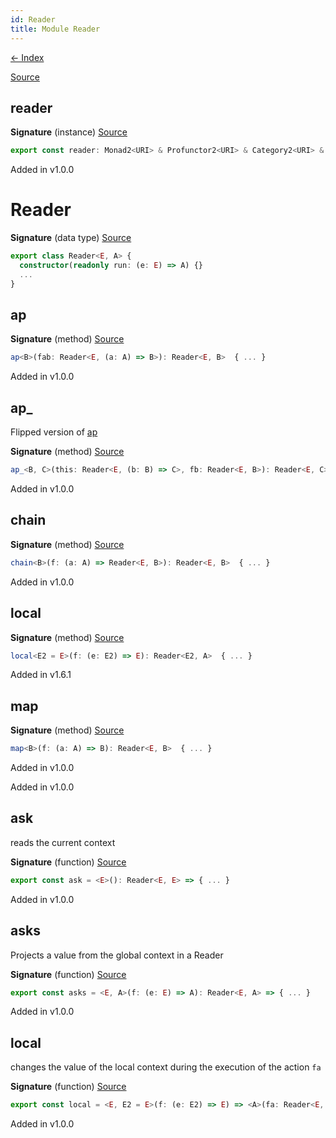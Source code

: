 ```yaml
---
id: Reader
title: Module Reader
---
```


[← Index](.)

[Source](https://github.com/gcanti/fp-ts/blob/master/src/Reader.ts)

## reader

**Signature** (instance) [Source](https://github.com/gcanti/fp-ts/blob/master/src/Reader.ts#L127-L140)

```ts
export const reader: Monad2<URI> & Profunctor2<URI> & Category2<URI> & Strong2<URI> & Choice2<URI> = { ... }
```

Added in v1.0.0

# Reader

**Signature** (data type) [Source](https://github.com/gcanti/fp-ts/blob/master/src/Reader.ts#L24-L50)

```ts
export class Reader<E, A> {
  constructor(readonly run: (e: E) => A) {}
  ...
}
```

## ap

**Signature** (method) [Source](https://github.com/gcanti/fp-ts/blob/master/src/Reader.ts#L32-L34)

```ts
ap<B>(fab: Reader<E, (a: A) => B>): Reader<E, B>  { ... }
```

Added in v1.0.0

## ap\_

Flipped version of [ap](#ap)

**Signature** (method) [Source](https://github.com/gcanti/fp-ts/blob/master/src/Reader.ts#L38-L40)

```ts
ap_<B, C>(this: Reader<E, (b: B) => C>, fb: Reader<E, B>): Reader<E, C>  { ... }
```

Added in v1.0.0

## chain

**Signature** (method) [Source](https://github.com/gcanti/fp-ts/blob/master/src/Reader.ts#L41-L43)

```ts
chain<B>(f: (a: A) => Reader<E, B>): Reader<E, B>  { ... }
```

Added in v1.0.0

## local

**Signature** (method) [Source](https://github.com/gcanti/fp-ts/blob/master/src/Reader.ts#L47-L49)

```ts
local<E2 = E>(f: (e: E2) => E): Reader<E2, A>  { ... }
```

Added in v1.6.1

## map

**Signature** (method) [Source](https://github.com/gcanti/fp-ts/blob/master/src/Reader.ts#L29-L31)

```ts
map<B>(f: (a: A) => B): Reader<E, B>  { ... }
```

Added in v1.0.0

Added in v1.0.0

## ask

reads the current context

**Signature** (function) [Source](https://github.com/gcanti/fp-ts/blob/master/src/Reader.ts#L73-L75)

```ts
export const ask = <E>(): Reader<E, E> => { ... }
```

Added in v1.0.0

## asks

Projects a value from the global context in a Reader

**Signature** (function) [Source](https://github.com/gcanti/fp-ts/blob/master/src/Reader.ts#L82-L84)

```ts
export const asks = <E, A>(f: (e: E) => A): Reader<E, A> => { ... }
```

Added in v1.0.0

## local

changes the value of the local context during the execution of the action `fa`

**Signature** (function) [Source](https://github.com/gcanti/fp-ts/blob/master/src/Reader.ts#L91-L93)

```ts
export const local = <E, E2 = E>(f: (e: E2) => E) => <A>(fa: Reader<E, A>): Reader<E2, A> => { ... }
```

Added in v1.0.0
